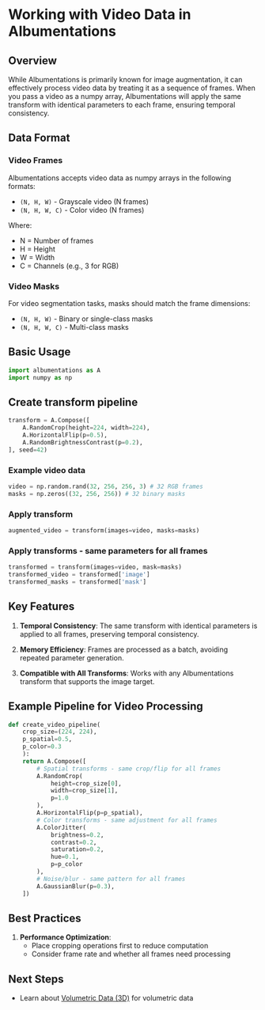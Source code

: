 # Working with Video Data in Albumentations

## Overview

While Albumentations is primarily known for image augmentation, it can effectively process video data by treating it as a sequence of frames. When you pass a video as a numpy array, Albumentations will apply the same transform with identical parameters to each frame, ensuring temporal consistency.

## Data Format

### Video Frames
Albumentations accepts video data as numpy arrays in the following formats:
- `(N, H, W)` - Grayscale video (N frames)
- `(N, H, W, C)` - Color video (N frames)

Where:
- N = Number of frames
- H = Height
- W = Width 
- C = Channels (e.g., 3 for RGB)

### Video Masks
For video segmentation tasks, masks should match the frame dimensions:
- `(N, H, W)` - Binary or single-class masks
- `(N, H, W, C)` - Multi-class masks

## Basic Usage

```python
import albumentations as A
import numpy as np
```

## Create transform pipeline

```python
transform = A.Compose([
    A.RandomCrop(height=224, width=224),
    A.HorizontalFlip(p=0.5),
    A.RandomBrightnessContrast(p=0.2),
], seed=42)
```

### Example video data

```python
video = np.random.rand(32, 256, 256, 3) # 32 RGB frames
masks = np.zeros((32, 256, 256)) # 32 binary masks
```

### Apply transform

```python
augmented_video = transform(images=video, masks=masks)
```

### Apply transforms - same parameters for all frames

```python
transformed = transform(images=video, mask=masks)
transformed_video = transformed['image']
transformed_masks = transformed['mask']
```


## Key Features

1. **Temporal Consistency**: The same transform with identical parameters is applied to all frames, preserving temporal consistency.

2. **Memory Efficiency**: Frames are processed as a batch, avoiding repeated parameter generation.

3. **Compatible with All Transforms**: Works with any Albumentations transform that supports the image target.

## Example Pipeline for Video Processing


```python
def create_video_pipeline(
    crop_size=(224, 224),
    p_spatial=0.5,
    p_color=0.3
    ):
    return A.Compose([
        # Spatial transforms - same crop/flip for all frames
        A.RandomCrop(
            height=crop_size[0],
            width=crop_size[1],
            p=1.0
        ),
        A.HorizontalFlip(p=p_spatial),
        # Color transforms - same adjustment for all frames
        A.ColorJitter(
            brightness=0.2,
            contrast=0.2,
            saturation=0.2,
            hue=0.1,
            p=p_color
        ),
        # Noise/blur - same pattern for all frames
        A.GaussianBlur(p=0.3),
    ])
```

## Best Practices

1. **Performance Optimization**:
   - Place cropping operations first to reduce computation
   - Consider frame rate and whether all frames need processing


## Next Steps

- Learn about [Volumetric Data (3D)](getting_started/volumetric_augmentation.md) for volumetric data
